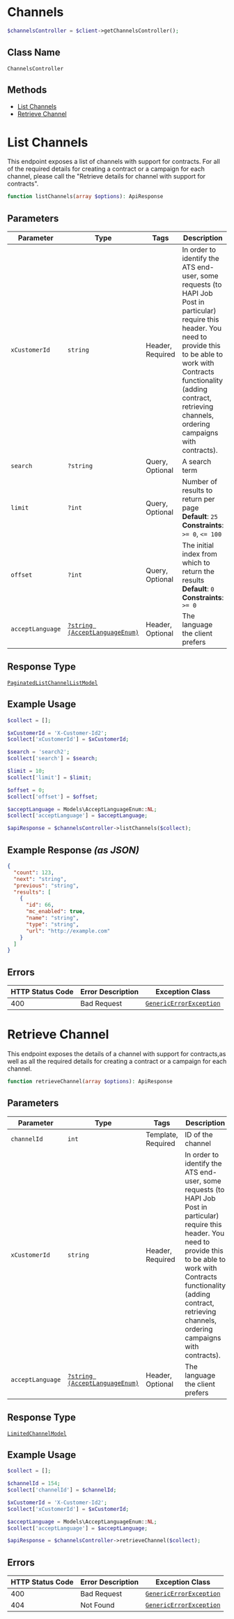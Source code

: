 # Channels

```php
$channelsController = $client->getChannelsController();
```

## Class Name

`ChannelsController`

## Methods

* [List Channels](../../doc/controllers/channels.md#list-channels)
* [Retrieve Channel](../../doc/controllers/channels.md#retrieve-channel)


# List Channels

This endpoint exposes a list of channels with support for contracts. For all of the required details for creating a contract or a campaign for each channel, please call the "Retrieve details for channel with support for contracts".

```php
function listChannels(array $options): ApiResponse
```

## Parameters

| Parameter | Type | Tags | Description |
|  --- | --- | --- | --- |
| `xCustomerId` | `string` | Header, Required | In order to identify the ATS end-user, some requests (to HAPI Job Post in particular) require this header. You need to provide this to be able to work with Contracts functionality (adding contract, retrieving channels, ordering campaigns with contracts). |
| `search` | `?string` | Query, Optional | A search term |
| `limit` | `?int` | Query, Optional | Number of results to return per page<br>**Default**: `25`<br>**Constraints**: `>= 0`, `<= 100` |
| `offset` | `?int` | Query, Optional | The initial index from which to return the results<br>**Default**: `0`<br>**Constraints**: `>= 0` |
| `acceptLanguage` | [`?string (AcceptLanguageEnum)`](../../doc/models/accept-language-enum.md) | Header, Optional | The language the client prefers |

## Response Type

[`PaginatedListChannelListModel`](../../doc/models/paginated-list-channel-list-model.md)

## Example Usage

```php
$collect = [];

$xCustomerId = 'X-Customer-Id2';
$collect['xCustomerId'] = $xCustomerId;

$search = 'search2';
$collect['search'] = $search;

$limit = 10;
$collect['limit'] = $limit;

$offset = 0;
$collect['offset'] = $offset;

$acceptLanguage = Models\AcceptLanguageEnum::NL;
$collect['acceptLanguage'] = $acceptLanguage;

$apiResponse = $channelsController->listChannels($collect);
```

## Example Response *(as JSON)*

```json
{
  "count": 123,
  "next": "string",
  "previous": "string",
  "results": [
    {
      "id": 66,
      "mc_enabled": true,
      "name": "string",
      "type": "string",
      "url": "http://example.com"
    }
  ]
}
```

## Errors

| HTTP Status Code | Error Description | Exception Class |
|  --- | --- | --- |
| 400 | Bad Request | [`GenericErrorException`](../../doc/models/generic-error-exception.md) |


# Retrieve Channel

This endpoint exposes the details of a channel with support for contracts,as well as all the required details for creating a contract or a campaign for each channel.

```php
function retrieveChannel(array $options): ApiResponse
```

## Parameters

| Parameter | Type | Tags | Description |
|  --- | --- | --- | --- |
| `channelId` | `int` | Template, Required | ID of the channel |
| `xCustomerId` | `string` | Header, Required | In order to identify the ATS end-user, some requests (to HAPI Job Post in particular) require this header. You need to provide this to be able to work with Contracts functionality (adding contract, retrieving channels, ordering campaigns with contracts). |
| `acceptLanguage` | [`?string (AcceptLanguageEnum)`](../../doc/models/accept-language-enum.md) | Header, Optional | The language the client prefers |

## Response Type

[`LimitedChannelModel`](../../doc/models/limited-channel-model.md)

## Example Usage

```php
$collect = [];

$channelId = 154;
$collect['channelId'] = $channelId;

$xCustomerId = 'X-Customer-Id2';
$collect['xCustomerId'] = $xCustomerId;

$acceptLanguage = Models\AcceptLanguageEnum::NL;
$collect['acceptLanguage'] = $acceptLanguage;

$apiResponse = $channelsController->retrieveChannel($collect);
```

## Errors

| HTTP Status Code | Error Description | Exception Class |
|  --- | --- | --- |
| 400 | Bad Request | [`GenericErrorException`](../../doc/models/generic-error-exception.md) |
| 404 | Not Found | [`GenericErrorException`](../../doc/models/generic-error-exception.md) |

